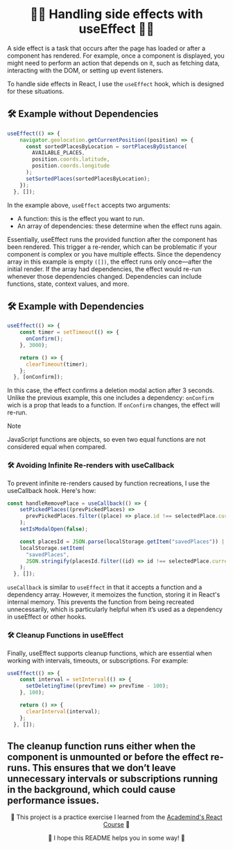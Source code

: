 <h1 align="center"> 🧙‍♂️ Handling side effects with useEffect 🧙‍♂️</h1>
A side effect is a task that occurs after the page has loaded or after a component has rendered. For example, once a component is displayed, you might need to perform an action that depends on it, such as fetching data, interacting with the DOM, or setting up event listeners.

To handle side effects in React, I use the <code>useEffect</code> hook, which is designed for these situations.
## 🛠 Example without Dependencies
```javascript
useEffect(() => {
    navigator.geolocation.getCurrentPosition((position) => {
      const sortedPlacesByLocation = sortPlacesByDistance(
        AVAILABLE_PLACES,
        position.coords.latitude,
        position.coords.longitude
      );
      setSortedPlaces(sortedPlacesByLocation);
    });
  }, []);
```
In the example above, <code>useEffect</code> accepts two arguments:

- A function: this is the effect you want to run.
- An array of dependencies: these determine when the effect runs again.

Essentially, useEffect runs the provided function after the component has been rendered. This trigger a re-render, which can be problematic if your component is complex or you have multiple effects.
Since the dependency array in this example is empty <code>([])</code>, the effect runs only once—after the initial render. If the array had dependencies, the effect would re-run whenever those dependencies changed. Dependencies can include functions, state, context values, and more.

## 🛠 Example with Dependencies
```javascript
useEffect(() => {
    const timer = setTimeout(() => {
      onConfirm();
    }, 3000);

    return () => {
      clearTimeout(timer);
    };
  }, [onConfirm]);
```
In this case, the effect confirms a deletion modal action after 3 seconds. Unlike the previous example, this one includes a dependency: <code>onConfirm</code> wich is a prop that leads to a function. If <code>onConfirm</code> changes, the effect will re-run.

> [!NOTE]
> JavaScript functions are objects, so even two equal functions are not considered equal when compared.

### 🛠 Avoiding Infinite Re-renders with useCallback
To prevent infinite re-renders caused by function recreations, I use the useCallback hook. Here's how:
```javascript
const handleRemovePlace = useCallback(() => {
    setPickedPlaces((prevPickedPlaces) =>
      prevPickedPlaces.filter((place) => place.id !== selectedPlace.current)
    );
    setIsModalOpen(false);

    const placesId = JSON.parse(localStorage.getItem("savedPlaces")) || [];
    localStorage.setItem(
      "savedPlaces",
      JSON.stringify(placesId.filter((id) => id !== selectedPlace.current))
    );
  }, []);
```
<code>useCallback</code> is similar to <code>useEffect</code> in that it accepts a function and a dependency array. However, it memoizes the function, storing it in React's internal memory. This prevents the function from being recreated unnecessarily, which is particularly helpful when it’s used as a dependency in useEffect or other hooks.

### 🛠 Cleanup Functions in useEffect
Finally, useEffect supports cleanup functions, which are essential when working with intervals, timeouts, or subscriptions. For example:
```javascript
useEffect(() => {
    const interval = setInterval(() => {
      setDeletingTime((prevTime) => prevTime - 100);
    }, 100);

    return () => {
      clearInterval(interval);
    };
  }, []);
```
The cleanup function runs either when the component is unmounted or before the effect re-runs. This ensures that we don’t leave unnecessary intervals or subscriptions running in the background, which could cause performance issues.
---

<p align="center">🌟 This project is a practice exercise I learned from the <a href='https://www.udemy.com/course/react-the-complete-guide-incl-redux/?couponCode=ST7MT110524'>Academind's React Course</a> 🌟</p>
<p align="center">🐸 I hope this README helps you in some way! 🐸</p>
